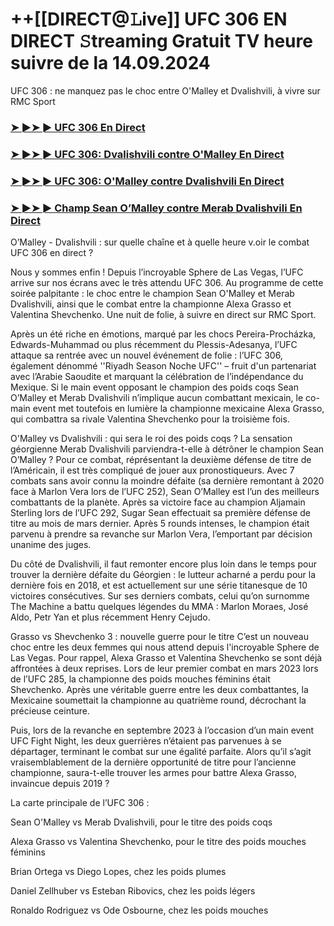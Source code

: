 #  ++[[DIRECT@𝙻ive]] UFC 306 EN DIRECT 𝚂treaming Gratuit TV heure suivre de la 14.09.2024

UFC 306 : ne manquez pas le choc entre O'Malley et Dvalishvili, à vivre sur RMC Sport

<h3><a href="https://cutt.ly/2eR39DYI">➤ ►➤ ► UFC 306 En Direct</a></h3>

<h3><a href="https://cutt.ly/2eR39DYI">➤ ►➤ ► UFC 306: Dvalishvili contre O'Malley En Direct</a></h3>

<h3><a href="https://cutt.ly/2eR39DYI">➤ ►➤ ► UFC 306: O'Malley contre Dvalishvili En Direct</a></h3>

<h3><a href="https://cutt.ly/2eR39DYI">➤ ►➤ ► Champ Sean O’Malley contre Merab Dvalishvili En Direct</a></h3>

O’Malley - Dvalishvili : sur quelle chaîne et à quelle heure v.oir le combat UFC 306 en direct ?

Nous y sommes enfin ! Depuis l’incroyable Sphere de Las Vegas, l’UFC arrive sur nos écrans avec le très attendu UFC 306. Au programme de cette soirée palpitante : le choc entre le champion Sean O'Malley et Merab Dvalishvili, ainsi que le combat entre la championne Alexa Grasso et Valentina Shevchenko. Une nuit de folie, à suivre en direct sur RMC Sport.

Après un été riche en émotions, marqué par les chocs Pereira-Procházka, Edwards-Muhammad ou plus récemment du Plessis-Adesanya, l’UFC attaque sa rentrée avec un nouvel événement de folie : l’UFC 306, également dénommé ''Riyadh Season Noche UFC'' – fruit d'un partenariat avec l’Arabie Saoudite et marquant la célébration de l’indépendance du Mexique. Si le main event opposant le champion des poids coqs Sean O’Malley et Merab Dvalishvili n’implique aucun combattant mexicain, le co-main event met toutefois en lumière la championne mexicaine Alexa Grasso, qui combattra sa rivale Valentina Shevchenko pour la troisième fois.

O'Malley vs Dvalishvili : qui sera le roi des poids coqs ?
La sensation géorgienne Merab Dvalishvili parviendra-t-elle à détrôner le champion Sean O’Malley ? Pour ce combat, réprésentant la deuxième défense de titre de l’Américain, il est très compliqué de jouer aux pronostiqueurs. Avec 7 combats sans avoir connu la moindre défaite (sa dernière remontant à 2020 face à Marlon Vera lors de l’UFC 252), Sean O’Malley est l’un des meilleurs combattants de la planète. Après sa victoire face au champion Aljamain Sterling lors de l’UFC 292, Sugar Sean effectuait sa première défense de titre au mois de mars dernier. Après 5 rounds intenses, le champion était parvenu à prendre sa revanche sur Marlon Vera, l’emportant par décision unanime des juges.

Du côté de Dvalishvili, il faut remonter encore plus loin dans le temps pour trouver la dernière défaite du Géorgien : le lutteur acharné a perdu pour la dernière fois en 2018, et est actuellement sur une série titanesque de 10 victoires consécutives. Sur ses derniers combats, celui qu’on surnomme The Machine a battu quelques légendes du MMA : Marlon Moraes, José Aldo, Petr Yan et plus récemment Henry Cejudo.

Grasso vs Shevchenko 3 : nouvelle guerre pour le titre
C’est un nouveau choc entre les deux femmes qui nous attend depuis l'incroyable Sphere de Las Vegas. Pour rappel, Alexa Grasso et Valentina Shevchenko se sont déjà affrontées à deux reprises. Lors de leur premier combat en mars 2023 lors de l’UFC 285, la championne des poids mouches féminins était Shevchenko. Après une véritable guerre entre les deux combattantes, la Mexicaine soumettait la championne au quatrième round, décrochant la précieuse ceinture.

Puis, lors de la revanche en septembre 2023 à l’occasion d’un main event UFC Fight Night, les deux guerrières n’étaient pas parvenues à se départager, terminant le combat sur une égalité parfaite. Alors qu’il s’agit vraisemblablement de la dernière opportunité de titre pour l’ancienne championne, saura-t-elle trouver les armes pour battre Alexa Grasso, invaincue depuis 2019 ?

La carte principale de l’UFC 306 :

Sean O'Malley vs Merab Dvalishvili, pour le titre des poids coqs

Alexa Grasso vs Valentina Shevchenko, pour le titre des poids mouches féminins

Brian Ortega vs Diego Lopes, chez les poids plumes

Daniel Zellhuber vs Esteban Ribovics, chez les poids légers

Ronaldo Rodriguez vs Ode Osbourne, chez les poids mouches
